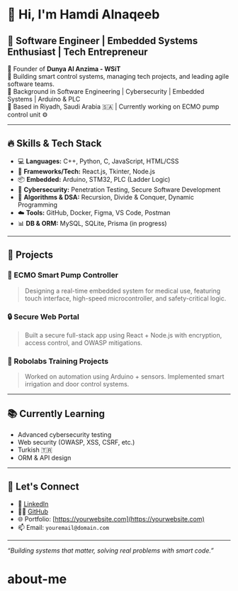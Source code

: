 # 👋 Hi, I'm Hamdi Alnaqeeb

## 💼 Software Engineer | Embedded Systems Enthusiast | Tech Entrepreneur

🔧 Founder of **Dunya Al Anzima - WSiT**  
🎯 Building smart control systems, managing tech projects, and leading agile software teams.  
🧠 Background in Software Engineering | Cybersecurity | Embedded Systems | Arduino & PLC  
📍 Based in Riyadh, Saudi Arabia 🇸🇦 | Currently working on ECMO pump control unit ⚙️

---

## 🔥 Skills & Tech Stack

- 💻 **Languages:** C++, Python, C, JavaScript, HTML/CSS  
- 🧱 **Frameworks/Tech:** React.js, Tkinter, Node.js  
- 📦 **Embedded:** Arduino, STM32, PLC (Ladder Logic)  
- 🔐 **Cybersecurity:** Penetration Testing, Secure Software Development  
- 🧠 **Algorithms & DSA:** Recursion, Divide & Conquer, Dynamic Programming  
- ☁️ **Tools:** GitHub, Docker, Figma, VS Code, Postman  
- 📊 **DB & ORM:** MySQL, SQLite, Prisma (in progress)

---

## 🧪 Projects

### 🔬 ECMO Smart Pump Controller
> Designing a real-time embedded system for medical use, featuring touch interface, high-speed microcontroller, and safety-critical logic.

### 🔒 Secure Web Portal
> Built a secure full-stack app using React + Node.js with encryption, access control, and OWASP mitigations.

### 🤖 Robolabs Training Projects
> Worked on automation using Arduino + sensors. Implemented smart irrigation and door control systems.

---

## 📚 Currently Learning

- Advanced cybersecurity testing  
- Web security (OWASP, XSS, CSRF, etc.)  
- Turkish 🇹🇷  
- ORM & API design

---

## 🤝 Let's Connect

- 💼 [LinkedIn](https://linkedin.com/in/YOUR_USERNAME)
- 🧑‍💻 [GitHub](https://github.com/YOUR_USERNAME)
- 🌐 Portfolio: [https://yourwebsite.com](https://yourwebsite.com)  
- 📫 Email: `youremail@domain.com`

---

_“Building systems that matter, solving real problems with smart code.”_
# about-me
